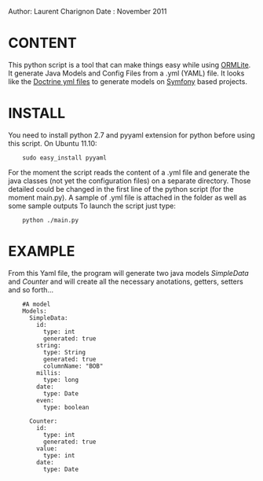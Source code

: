 Author: Laurent Charignon
Date  : November 2011


CONTENT
=======

This python script is a tool that can make things easy while using [ORMLite][1].
It generate Java Models and Config Files from a .yml (YAML) file.
It looks like the [Doctrine yml files][2] to generate models on [Symfony][3] based projects.


INSTALL
=======
You need to install python 2.7 and pyyaml extension for python before using this script.
On Ubuntu 11.10:

        sudo easy_install pyyaml

For the moment the script reads the content of a .yml file and generate the java classes (not yet the configuration files) on a separate directory.
Those detailed could be changed in the first line of the python script (for the moment main.py).
A sample of .yml file is attached in the folder as well as some sample outputs
To launch the script just type:

        python ./main.py


EXAMPLE
=======

From this Yaml file, the program will generate two java models *SimpleData* and *Counter* and will create all the necessary anotations, getters, setters and so forth...

        #A model
        Models:
          SimpleData:
            id:
              type: int
              generated: true
            string:
              type: String
              generated: true
              columnName: "BOB"
            millis:
              type: long
            date:
              type: Date
            even:
              type: boolean

          Counter:
            id:
              type: int
              generated: true
            value:
              type: int
            date:
              type: Date


[1]: http://ormlite.com/        "ORMLite"
[2]: http://www.doctrine-project.org/documentation/manual/1_2/pl/yaml-schema-files  "Doctrine YAML Schema"
[3]: http://www.symfony-project.org/   "Symfony"
